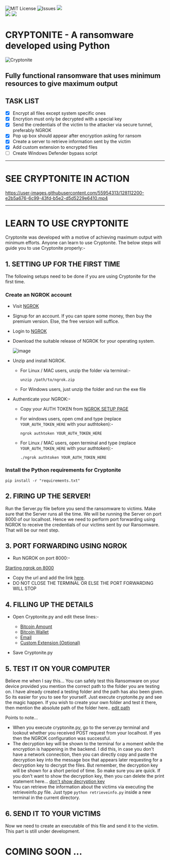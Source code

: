 ![MIT License](https://img.shields.io/github/license/CYBERDEVILZ/CRYPTONITE) ![Issues](https://img.shields.io/github/issues/CYBERDEVILZ/CRYPTONITE?color=cyan) ![](https://img.shields.io/github/languages/top/CYBERDEVILZ/CRYPTONITE)   
![](https://img.shields.io/github/forks/cyberdevilz/cryptonite?style=social) ![](https://img.shields.io/github/stars/CYBERDEVILZ/CRYPTONITE?style=social)

# CRYPTONITE - A ransomware developed using Python

![Cryptonite](https://user-images.githubusercontent.com/55954313/123502409-c500b480-d669-11eb-977b-4e9ac5c327fa.jpg)

## Fully functional ransomware that uses minimum resources to give maximum output

## TASK LIST
- [x] Encrypt all files except system specific ones
- [x] Encrytion must only be decrypted with a special key
- [x] Send the credentials of the victim to the attacker via secure tunnel, preferably NGROK
- [x] Pop up box should appear after encryption asking for ransom
- [x] Create a server to retrieve information sent by the victim
- [x] Add custom extension to encrypted files
- [ ] Create Windows Defender bypass script

---
# SEE CRYPTONITE IN ACTION

https://user-images.githubusercontent.com/55954313/128112200-e2b5a676-6c99-43fd-b5e2-d5d5229e6410.mp4



---

# LEARN TO USE CRYPTONITE   
Cryptonite was developed with a motive of achieving maximum output with minimum efforts. Anyone can learn to use Cryptonite. The below steps will guide you to use Cryptonite properly:-

## 1. SETTING UP FOR THE FIRST TIME

The following setups need to be done if you are using Cryptonite for the first time.

### Create an NGROK account

* Visit [NGROK](https://ngrok.com/)
* Signup for an account. If you can spare some money, then buy the premium version. Else, the free version will suffice.
* Login to [NGROK](https://dashboard.ngrok.com/login)
* Download the suitable release of NGROK for your operating system.

     ![image](https://user-images.githubusercontent.com/55954313/124344516-533be400-dbf0-11eb-9d8f-ff745a510e3e.png)

* Unzip and install NGROK.
  * For Linux / MAC users, unzip the folder via terminal:-   
  
        unzip /path/to/ngrok.zip
  * For Windows users, just unzip the folder and run the exe file   
* Authenticate your NGROK:-   
  * Copy your AUTH TOKEN from [NGROK SETUP PAGE](https://dashboard.ngrok.com/get-started/your-authtoken)
  * For windows users, open cmd and type (replace `YOUR_AUTH_TOKEN_HERE` with your authtoken):-   
     
        ngrok authtoken YOUR_AUTH_TOKEN_HERE
  * For Linux / MAC users, open terminal and type (replace `YOUR_AUTH_TOKEN_HERE` with your authtoken):-   
     
        ./ngrok authtoken YOUR_AUTH_TOKEN_HERE

### Install the Python requirements for Cryptonite

    pip install -r "requirements.txt"  

## 2. FIRING UP THE SERVER!
Run the Server.py file before you send the ransomware to victims. Make sure that the Server runs all the time.
We will be running the Server on port 8000 of our localhost. Hence we need to perform port forwarding using NGROK to receive the credentials of our victims sent by our Ransomware. That will be our next step.

## 3. PORT FORWARDING USING NGROK

* Run NGROK on port 8000:-   
     

[Starting ngrok on 8000](https://user-images.githubusercontent.com/55954313/124347475-a6b72d80-dc02-11eb-9d85-d8e5d0a79f08.mp4)


* Copy the url and add the link [here](https://github.com/CYBERDEVILZ/Cryptonite/blob/190b55fee5e767af86b789b19e1a2ea47a6acaca/Cryptonite.py#L23). 
* DO NOT CLOSE THE TERMINAL OR ELSE THE PORT FORWARDING WILL STOP

## 4. FILLING UP THE DETAILS

* Open Cryptonite.py and edit these lines:-   
  * [Bitcoin Amount](https://github.com/CYBERDEVILZ/Cryptonite/blob/190b55fee5e767af86b789b19e1a2ea47a6acaca/Cryptonite.py#L24)
  * [Bitcoin Wallet](https://github.com/CYBERDEVILZ/Cryptonite/blob/190b55fee5e767af86b789b19e1a2ea47a6acaca/Cryptonite.py#L25)
  * [Email](https://github.com/CYBERDEVILZ/Cryptonite/blob/190b55fee5e767af86b789b19e1a2ea47a6acaca/Cryptonite.py#L26)
  * [Custom Extension (Optional)](https://github.com/CYBERDEVILZ/Cryptonite/blob/190b55fee5e767af86b789b19e1a2ea47a6acaca/Cryptonite.py#L27)
  
* Save Cryptonite.py

## 5. TEST IT ON YOUR COMPUTER

Believe me when I say this... You can safely test this Ransomware on your device provided you mention the correct path to the folder you are testing on. I have already created a testing folder and the path has also been given. So its easier for you to see for yourself. Just execute cryptonite.py and see the magic happen. If you wish to create your own folder and test it there, then mention the absolute path of the folder here.. [edit path](https://github.com/CYBERDEVILZ/Cryptonite/blob/13d62a703129220144cdcd66627e309f7dfece31/Cryptonite.py#L94)

Points to note...

* When you execute cryptonite.py, go to the server.py terminal and lookout whether you received POST request from your localhost. If yes then the NGROK configuration was successful.
* The decryption key will be shown to the terminal for a moment while the encryption is happening in the backend. I did this, in case you don't have a network connection, then you can directly copy and paste the decryption key into the message box that appears later requesting for a decryption key to decrypt the files. But remember, the decryption key will be shown for a short period of time. So make sure you are quick. If you don't want to show the decryption key, then you can delete the print statement here... [don't show decryption key](https://github.com/CYBERDEVILZ/Cryptonite/blob/190b55fee5e767af86b789b19e1a2ea47a6acaca/Cryptonite.py#L18)
* You can retrieve the information about the victims via executing the retrieveinfo.py file. Just type ```python retrieveinfo.py``` inside a new terminal in the current directory.

## 6. SEND IT TO YOUR VICTIMS
Now we need to create an executable of this file and send it to the victim. This part is still under development.

# COMING SOON ... 
